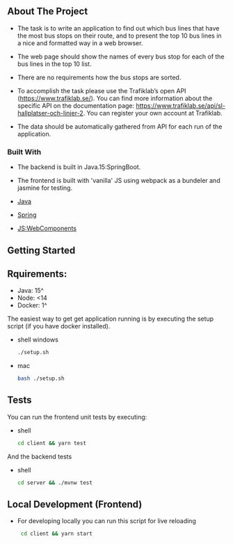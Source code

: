 




<!-- ABOUT THE PROJECT -->
## About The Project

[]()
  
* The task is to write an application to find out which bus lines that have the most bus
stops on their route, and to present the top 10 bus lines in a nice and formatted way
in a web browser.

* The web page should show the names of every bus stop for each of the bus lines in
the top 10 list.
* There are no requirements how the bus stops are sorted.
* To accomplish the task please use the Trafiklab’s open API
(https://www.trafiklab.se/). You can find more information about the specific API on
the documentation page: https://www.trafiklab.se/api/sl-hallplatser-och-linjer-2.
You can register your own account at Trafiklab.
* The data should be automatically gathered from API for each run of the application.


### Built With
* The backend is built in Java.15:SpringBoot. 
* The frontend is built with 'vanilla' JS using webpack as a bundeler and jasmine for testing.

* [Java](https://www.java.com/sv/)
* [Spring](https://spring.io/)
* [JS:WebComponents](hthttps://www.javascript.com/)



<!-- GETTING STARTED -->
## Getting Started

## Rquirements:
* Java: 15^
* Node: <14
* Docker: 1^

The easiest way to get get application running is by executing the setup script (if you have docker installed).
* shell windows
  ```sh
  ./setup.sh
  ```
* mac
  ```sh
  bash ./setup.sh
  ```

## Tests <WebComponents>
You can run the frontend unit tests by executing:
* shell
  ```sh
  cd client && yarn test
  ```
And the backend tests
* shell 
  ```sh
  cd server && ./mvnw test
  ```


## Local Development (Frontend)
* For developing locally you can run this script for live reloading
   ```sh
    cd client && yarn start
  ```
